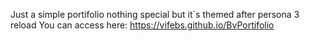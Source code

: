 Just a simple portifolio nothing special but it´s themed after persona 3 reload
You can access here:
https://vifebs.github.io/BvPortifolio
